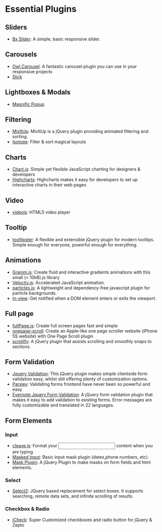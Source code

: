 # Essential Plugins

Sliders
---
* [Bx Slider](http://bxslider.com/): A simple, basic responsive slider.

Carousels
---
* [Owl Carousel](http://owlgraphic.com/owlcarousel/): A fantastic carousel plugin you can use in your responsive projects<br />
* [Slick](http://kenwheeler.github.io/slick/)

Lightboxes & Modals
---
* [Magnific Popup](http://dimsemenov.com/plugins/magnific-popup/)

Filtering
---
* [MixItUp](https://mixitup.kunkalabs.com/): MixItUp is a jQuery plugin providing animated filtering and sorting.
* [Isotope](http://isotope.metafizzy.co/): Filter & sort magical layouts

Charts
---
* [Chart.js](http://www.chartjs.org/): Simple yet flexible JavaScript charting for designers & developers
* [Highcharts](http://www.highcharts.com/): Highcharts makes it easy for developers to set up interactive charts in their web pages

Video
---
* [videojs](http://videojs.com/): HTML5 video player


Tooltip
---
* [tooltipster](http://iamceege.github.io/tooltipster/): A flexible and extensible jQuery plugin for modern tooltips.
Simple enough for everyone, powerful enough for everything.

Animations
---
* [Granim.js](https://sarcadass.github.io/granim.js/index.html): Create fluid and interactive gradients animations
with this small (< 10kB).js library
* [Velocity.js](http://velocityjs.org/): Accelerated JavaScript animation.
* [particles.js](https://marcbruederlin.github.io/particles.js/): A lightweight and dependency-free javascript plugin for particle backgrounds. 
* [in-view](https://github.com/camwiegert/in-view): Get notified when a DOM element enters or exits the viewport. 

Full page
---
* [fullPage.js](https://github.com/alvarotrigo/fullPage.js): Create full screen pages fast and simple
* [onepage-scroll](https://github.com/peachananr/onepage-scroll): Create an Apple-like one page scroller website (iPhone 5S website) with One Page Scroll plugin
* [scrollify](http://projects.lukehaas.me/scrollify/): A jQuery plugin that assists scrolling and smoothly snaps to sections.

Form Validation
---
* [Jquery Validation](https://jqueryvalidation.org/): This jQuery plugin makes simple clientside form validation easy, whilst still offering plenty of customization options.
* [Parsley](http://parsleyjs.org/): Validating forms frontend have never been so powerful and easy
* [Evernote Jquery Form Validation](https://github.com/evernote/jquery-form-validation): A jQuery form validation plugin that makes it easy to add validation to existing forms. Error messages are fully customizable and translated in 22 languages.

Form Elements
---
### Input
* [cleave.js](http://nosir.github.io/cleave.js/): Format your <input/> content when you are typing <br/>
* [Masked Input](http://digitalbush.com/projects/masked-input-plugin/): Basic input mask plugin (dates,phone numbers, etc).
* [Mask Plugin](https://igorescobar.github.io/jQuery-Mask-Plugin/): A jQuery Plugin to make masks on form fields and html elements.

### Select
* [Select2](https://select2.github.io/): JQuery based replacement for select boxes. It supports searching, remote data sets, and infinite scrolling of results.

### Checkbox & Radio
* [iCheck](http://icheck.fronteed.com/): Super Customized checkboxes and radio button for jQuery & Zepto
